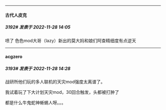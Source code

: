 

*****

####  古代人皮克  
##### 3192#       发表于 2022-11-28 14:05

喷了 色色mod大哥（lazy）新出的莫大妈和娘们阿查精细度有点逆天



*****

####  acgzero  
##### 3193#       发表于 2022-11-28 14:28

战研所他们玩的多人联机的天灾mod强度太离谱了。

我试着玩了下大计划天灾mod，30回合触发，头都被打肿了

都是什么牛鬼蛇神蜥蜴人呀。。。

